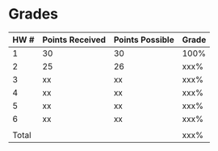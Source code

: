 # Grades

| HW #      | Points Received   | Points Possible   | Grade     |
|-----------|-------------------|-------------------|-----------|
| 1         | 30                | 30                | 100%      |
| 2         | 25                | 26                | xxx%      |
| 3         | xx                | xx                | xxx%      |
| 4         | xx                | xx                | xxx%      |
| 5         | xx                | xx                | xxx%      |
| 6         | xx                | xx                | xxx%      |
|           |                   |                   |           |
| Total     |                   |                   | xxx%      |